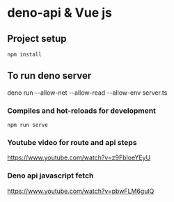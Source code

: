 # deno-api & Vue js

## Project setup
```
npm install
```

## To run deno server
deno run --allow-net --allow-read --allow-env server.ts

### Compiles and hot-reloads for development
```
npm run serve
```
### Youtube video for route and api steps

https://www.youtube.com/watch?v=z9FbIoeYEyU

### Deno api javascript fetch
https://www.youtube.com/watch?v=pbwFLM6gulQ